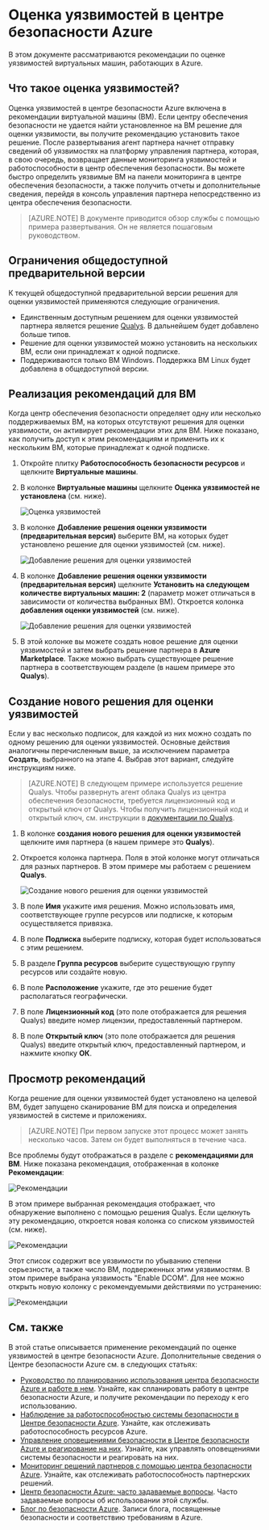 <properties
   pageTitle="Оценка уязвимостей в центре безопасности Azure| Microsoft Azure"
   description="В этой статье рассматриваются рекомендации центра безопасности Azure по установке решения для оценки уязвимостей, которые помогут защитить ваши виртуальные машины."
   services="security-center"
   documentationCenter="na"
   authors="YuriDio"
   manager="swadhwa"
   editor=""/>

<tags
   ms.service="security-center"
   ms.devlang="na"
   ms.topic="hero-article"
   ms.tgt_pltfrm="na"
   ms.workload="na"
   ms.date="09/27/2016"
   ms.author="yurid"/>

# Оценка уязвимостей в центре безопасности Azure
В этом документе рассматриваются рекомендации по оценке уязвимостей виртуальных машин, работающих в Azure.

## Что такое оценка уязвимостей?

Оценка уязвимостей в центре безопасности Azure включена в рекомендации виртуальной машины (ВМ). Если центру обеспечения безопасности не удается найти установленное на ВМ решение для оценки уязвимости, вы получите рекомендацию установить такое решение. После развертывания агент партнера начнет отправку сведений об уязвимостях на платформу управления партнера, которая, в свою очередь, возвращает данные мониторинга уязвимостей и работоспособности в центр обеспечения безопасности. Вы можете быстро определить уязвимые ВМ на панели мониторинга в центре обеспечения безопасности, а также получить отчеты и дополнительные сведения, перейдя в консоль управления партнера непосредственно из центра обеспечения безопасности.

> [AZURE.NOTE] В документе приводится обзор службы с помощью примера развертывания. Он не является пошаговым руководством.

## Ограничения общедоступной предварительной версии

К текущей общедоступной предварительной версии решения для оценки уязвимостей применяются следующие ограничения.

- Единственным доступным решением для оценки уязвимостей партнера является решение [Qualys](https://www.qualys.com/lp/azure). В дальнейшем будет добавлено больше типов.
- Решение для оценки уязвимостей можно установить на нескольких ВМ, если они принадлежат к одной подписке.
- Поддерживаются только ВМ Windows. Поддержка ВМ Linux будет добавлена в общедоступной версии.


## Реализация рекомендаций для ВМ

Когда центр обеспечения безопасности определяет одну или несколько поддерживаемых ВМ, на которых отсутствуют решения для оценки уязвимости, он активирует рекомендации этих для ВМ. Ниже показано, как получить доступ к этим рекомендациям и применить их к нескольким ВМ, которые принадлежат к одной подписке.

1. Откройте плитку **Работоспособность безопасности ресурсов** и щелкните **Виртуальные машины**.
2. В колонке **Виртуальные машины** щелкните **Оценка уязвимостей не установлена** (см. ниже).

	![Оценка уязвимостей](./media/security-center-vulnerability-assessment-recommendations/security-center-vulnerability-assessment-fig1.png)

3. В колонке **Добавление решения оценки уязвимости (предварительная версия)** выберите ВМ, на которых будет установлено решение для оценки уязвимостей (см. ниже).

	![Добавление решения для оценки уязвимостей](./media/security-center-vulnerability-assessment-recommendations/security-center-vulnerability-assessment-fig2.png)

4. В колонке **Добавление решения оценки уязвимости (предварительная версия)** щелкните **Установить на следующем количестве виртуальных машин: 2** (параметр может отличаться в зависимости от количества выбранных ВМ). Откроется колонка **добавления оценки уязвимостей** (см. ниже).

	![Добавление решения для оценки уязвимостей](./media/security-center-vulnerability-assessment-recommendations/security-center-vulnerability-assessment-fig3.png)

5. В этой колонке вы можете создать новое решение для оценки уязвимостей и затем выбрать решение партнера в **Azure Marketplace**. Также можно выбрать существующее решение партнера в соответствующем разделе (в нашем примере это **Qualys**).

## Создание нового решения для оценки уязвимостей

Если у вас несколько подписок, для каждой из них можно создать по одному решению для оценки уязвимостей. Основные действия аналогичны перечисленным выше, за исключением параметра **Создать**, выбранного на этапе 4. Выбрав этот вариант, следуйте инструкциям ниже.

> [AZURE.NOTE] В следующем примере используется решение Qualys. Чтобы развернуть агент облака Qualys из центра обеспечения безопасности, требуется лицензионный код и открытый ключ от Qualys. Чтобы получить лицензионный код и открытый ключ, см. инструкции в [документации по Qualys](https://community.qualys.com/docs/DOC-5823-deploying-qualys-cloud-agents-from-microsoft-azure-security-center).

1. В колонке **создания нового решения для оценки уязвимостей** щелкните имя партнера (в нашем примере это **Qualys**).
2. Откроется колонка партнера. Поля в этой колонке могут отличаться для разных партнеров. В этом примере мы работаем с решением **Qualys**.

	![Создание нового решения для оценки уязвимостей](./media/security-center-vulnerability-assessment-recommendations/security-center-vulnerability-assessment-fig7.png)

3. В поле **Имя** укажите имя решения. Можно использовать имя, соответствующее группе ресурсов или подписке, к которым осуществляется привязка.
4. В поле **Подписка** выберите подписку, которая будет использоваться с этим решением.
5. В разделе **Группа ресурсов** выберите существующую группу ресурсов или создайте новую.
6. В поле **Расположение** укажите, где это решение будет располагаться географически.
7. В поле **Лицензионный код** (это поле отображается для решения Qualys) введите номер лицензии, предоставленный партнером.
8. В поле **Открытый ключ** (это поле отображается для решения Qualys) введите открытый ключ, предоставленный партнером, и нажмите кнопку **ОК**.

## Просмотр рекомендаций

Когда решение для оценки уязвимостей будет установлено на целевой ВМ, будет запущено сканирование ВМ для поиска и определения уязвимостей в системе и приложениях.

> [AZURE.NOTE] При первом запуске этот процесс может занять несколько часов. Затем он будет выполняться в течение часа.

Все проблемы будут отображаться в разделе с **рекомендациями для ВМ**. Ниже показана рекомендация, отображенная в колонке **Рекомендации**:

![Рекомендации](./media/security-center-vulnerability-assessment-recommendations/security-center-vulnerability-assessment-fig4.png)

В этом примере выбранная рекомендация отображает, что обнаружение выполнено с помощью решения Qualys. Если щелкнуть эту рекомендацию, откроется новая колонка со списком уязвимостей (см. ниже).

![Рекомендации](./media/security-center-vulnerability-assessment-recommendations/security-center-vulnerability-assessment-fig5.png)

Этот список содержит все уязвимости по убыванию степени серьезности, а также число ВМ, подверженных этим уязвимостям. В этом примере выбрана уязвимость "Enable DCOM". Для нее можно открыть новую колонку с рекомендуемыми действиями по устранению:

![Рекомендации](./media/security-center-vulnerability-assessment-recommendations/security-center-vulnerability-assessment-fig6.png)


## См. также

В этой статье описывается применение рекомендаций по оценке уязвимостей в центре безопасности Azure. Дополнительные сведения о Центре безопасности Azure см. в следующих статьях:

- [Руководство по планированию использования центра безопасности Azure и работе в нем](security-center-planning-and-operations-guide.md). Узнайте, как спланировать работу в центре безопасности Azure, и получите рекомендации по переходу к его использованию.
- [Наблюдение за работоспособностью системы безопасности в Центре безопасности Azure](security-center-monitoring.md). Узнайте, как отслеживать работоспособность ресурсов Azure.
- [Управление оповещениями безопасности в Центре безопасности Azure и реагирование на них](security-center-managing-and-responding-alerts.md). Узнайте, как управлять оповещениями системы безопасности и реагировать на них.
- [Мониторинг решений партнеров с помощью центра безопасности Azure](security-center-partner-solutions.md). Узнайте, как отслеживать работоспособность партнерских решений.
- [Центр безопасности Azure: часто задаваемые вопросы](security-center-faq.md). Часто задаваемые вопросы об использовании этой службы.
- [Блог по безопасности Azure](http://blogs.msdn.com/b/azuresecurity/). Записи блога, посвященные безопасности и соответствию требованиям в Azure.

<!---HONumber=AcomDC_0928_2016-->